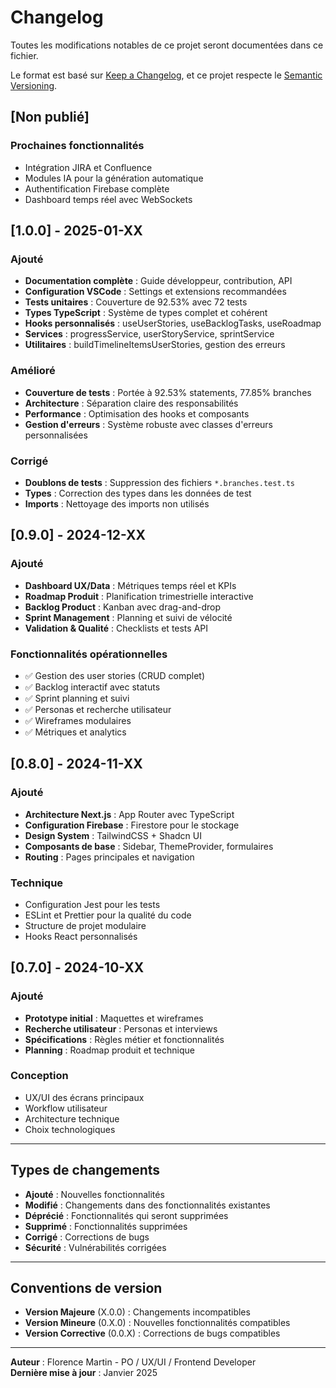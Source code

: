 # Changelog

Toutes les modifications notables de ce projet seront documentées dans ce fichier.

Le format est basé sur [Keep a Changelog](https://keepachangelog.com/en/1.0.0/),
et ce projet respecte le [Semantic Versioning](https://semver.org/spec/v2.0.0.html).

## [Non publié]

### Prochaines fonctionnalités

- Intégration JIRA et Confluence
- Modules IA pour la génération automatique
- Authentification Firebase complète
- Dashboard temps réel avec WebSockets

## [1.0.0] - 2025-01-XX

### Ajouté

- **Documentation complète** : Guide développeur, contribution, API
- **Configuration VSCode** : Settings et extensions recommandées
- **Tests unitaires** : Couverture de 92.53% avec 72 tests
- **Types TypeScript** : Système de types complet et cohérent
- **Hooks personnalisés** : useUserStories, useBacklogTasks, useRoadmap
- **Services** : progressService, userStoryService, sprintService
- **Utilitaires** : buildTimelineItemsUserStories, gestion des erreurs

### Amélioré

- **Couverture de tests** : Portée à 92.53% statements, 77.85% branches
- **Architecture** : Séparation claire des responsabilités
- **Performance** : Optimisation des hooks et composants
- **Gestion d'erreurs** : Système robuste avec classes d'erreurs personnalisées

### Corrigé

- **Doublons de tests** : Suppression des fichiers `*.branches.test.ts`
- **Types** : Correction des types dans les données de test
- **Imports** : Nettoyage des imports non utilisés

## [0.9.0] - 2024-12-XX

### Ajouté

- **Dashboard UX/Data** : Métriques temps réel et KPIs
- **Roadmap Produit** : Planification trimestrielle interactive
- **Backlog Product** : Kanban avec drag-and-drop
- **Sprint Management** : Planning et suivi de vélocité
- **Validation & Qualité** : Checklists et tests API

### Fonctionnalités opérationnelles

- ✅ Gestion des user stories (CRUD complet)
- ✅ Backlog interactif avec statuts
- ✅ Sprint planning et suivi
- ✅ Personas et recherche utilisateur
- ✅ Wireframes modulaires
- ✅ Métriques et analytics

## [0.8.0] - 2024-11-XX

### Ajouté

- **Architecture Next.js** : App Router avec TypeScript
- **Configuration Firebase** : Firestore pour le stockage
- **Design System** : TailwindCSS + Shadcn UI
- **Composants de base** : Sidebar, ThemeProvider, formulaires
- **Routing** : Pages principales et navigation

### Technique

- Configuration Jest pour les tests
- ESLint et Prettier pour la qualité du code
- Structure de projet modulaire
- Hooks React personnalisés

## [0.7.0] - 2024-10-XX

### Ajouté

- **Prototype initial** : Maquettes et wireframes
- **Recherche utilisateur** : Personas et interviews
- **Spécifications** : Règles métier et fonctionnalités
- **Planning** : Roadmap produit et technique

### Conception

- UX/UI des écrans principaux
- Workflow utilisateur
- Architecture technique
- Choix technologiques

---

## Types de changements

- **Ajouté** : Nouvelles fonctionnalités
- **Modifié** : Changements dans des fonctionnalités existantes
- **Déprécié** : Fonctionnalités qui seront supprimées
- **Supprimé** : Fonctionnalités supprimées
- **Corrigé** : Corrections de bugs
- **Sécurité** : Vulnérabilités corrigées

---

## Conventions de version

- **Version Majeure** (X.0.0) : Changements incompatibles
- **Version Mineure** (0.X.0) : Nouvelles fonctionnalités compatibles
- **Version Corrective** (0.0.X) : Corrections de bugs compatibles

---

**Auteur** : Florence Martin - PO / UX/UI / Frontend Developer  
**Dernière mise à jour** : Janvier 2025
